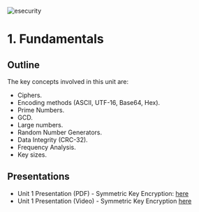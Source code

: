 ![esecurity](https://raw.githubusercontent.com/billbuchanan/appliedcrypto/main/z_associated/esecurity_graphics.png)

# 1. Fundamentals

## Outline
The key concepts involved in this unit are:

* Ciphers.
* Encoding methods (ASCII, UTF-16, Base64, Hex).
* Prime Numbers.
* GCD.
* Large numbers.
* Random Number Generators.
* Data Integrity (CRC-32).
* Frequency Analysis.
* Key sizes.

## Presentations

* Unit 1 Presentation (PDF) - Symmetric Key Encryption: [here](https://github.com/billbuchanan/appliedcrypto/blob/master/unit01_cipher_fundamentals/lecture/chapter01_ciphers_fundamentals.pdf)
* Unit 1 Presentation (Video) - Symmetric Key Encryption [here](https://www.youtube.com/watch?v=zqmjUpJNcJA)
<!-- * Unit 2 Presentation (Lecture - Video) - Symmetric Key Encryption: [here](https://www.youtube.com/watch?v=3hkRjzl8B8w).  -->

